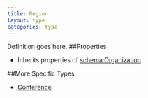 ```yaml
---
title: Region
layout: type
categories: type
---
```

Definition goes here.
##Properties
* Inherits properties of [schema:Organization](http://schema.org/Organization)

##More Specific Types
* [Conference](Conference)
